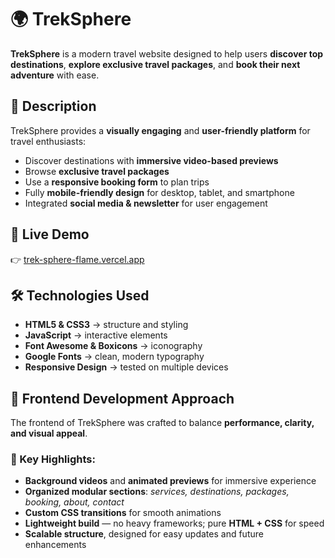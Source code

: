 # 🌍 TrekSphere  

**TrekSphere** is a modern travel website designed to help users **discover top destinations**, **explore exclusive travel packages**, and **book their next adventure** with ease.  


## 📖 Description  
TrekSphere provides a **visually engaging** and **user-friendly platform** for travel enthusiasts:  

- Discover destinations with **immersive video-based previews**  
- Browse **exclusive travel packages**  
- Use a **responsive booking form** to plan trips  
- Fully **mobile-friendly design** for desktop, tablet, and smartphone  
- Integrated **social media & newsletter** for user engagement  


## 🚀 Live Demo  
👉 [trek-sphere-flame.vercel.app](https://trek-sphere-flame.vercel.app)  


## 🛠️ Technologies Used  

- **HTML5 & CSS3** → structure and styling  
- **JavaScript** → interactive elements  
- **Font Awesome & Boxicons** → iconography  
- **Google Fonts** → clean, modern typography  
- **Responsive Design** → tested on multiple devices  


## 🎨 Frontend Development Approach  

The frontend of TrekSphere was crafted to balance **performance, clarity, and visual appeal**.  

### 🔑 Key Highlights:  
- **Background videos** and **animated previews** for immersive experience  
- **Organized modular sections**: *services, destinations, packages, booking, about, contact*  
- **Custom CSS transitions** for smooth animations  
- **Lightweight build** — no heavy frameworks; pure **HTML + CSS** for speed  
- **Scalable structure**, designed for easy updates and future enhancements  

